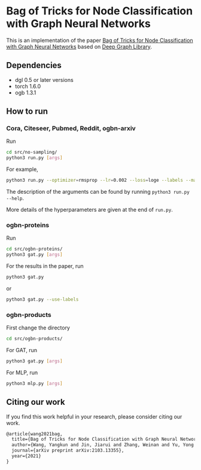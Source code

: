 # Bag of Tricks for Node Classification with Graph Neural Networks

This is an implementation of the paper [Bag of Tricks for Node Classification with Graph Neural Networks](https://arxiv.org/abs/2103.13355) based on [Deep Graph Library](https://www.dgl.ai/).

## Dependencies

* dgl 0.5 or later versions
* torch 1.6.0
* ogb 1.3.1

## How to run

### Cora, Citeseer, Pubmed, Reddit, ogbn-arxiv

Run

```bash
cd src/no-sampling/
python3 run.py [args]
```

For example,

```bash
python3 run.py --optimizer=rmsprop --lr=0.002 --loss=loge --labels --mask-rate=0.5 --model=gat --linear --n-heads=3 --n-hidden=250 --dropout=0.75 --input-drop=0.25 --attn-drop=0.1 --norm-adj=symm
```

The description of the arguments can be found by running `python3 run.py --help`.

More details of the hyperparameters are given at the end of `run.py`.

### ogbn-proteins

Run

```bash
cd src/ogbn-proteins/
python3 gat.py [args]
```

For the results in the paper, run

```bash
python3 gat.py
```

or

```bash
python3 gat.py --use-labels
```

### ogbn-products

First change the directory

```bash
cd src/ogbn-products/
```

For GAT, run

```bash
python3 gat.py [args]
```

For MLP, run

```bash
python3 mlp.py [args]
```

## Citing our work

If you find this work helpful in your research, please consider citing our work.

```tex
@article{wang2021bag,
  title={Bag of Tricks for Node Classification with Graph Neural Networks},
  author={Wang, Yangkun and Jin, Jiarui and Zhang, Weinan and Yu, Yong and Zhang, Zheng and Wipf, David},
  journal={arXiv preprint arXiv:2103.13355},
  year={2021}
}
```

